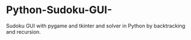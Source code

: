 # Python-Sudoku-GUI-
Sudoku GUI with pygame and tkinter and solver in Python by backtracking and recursion.
